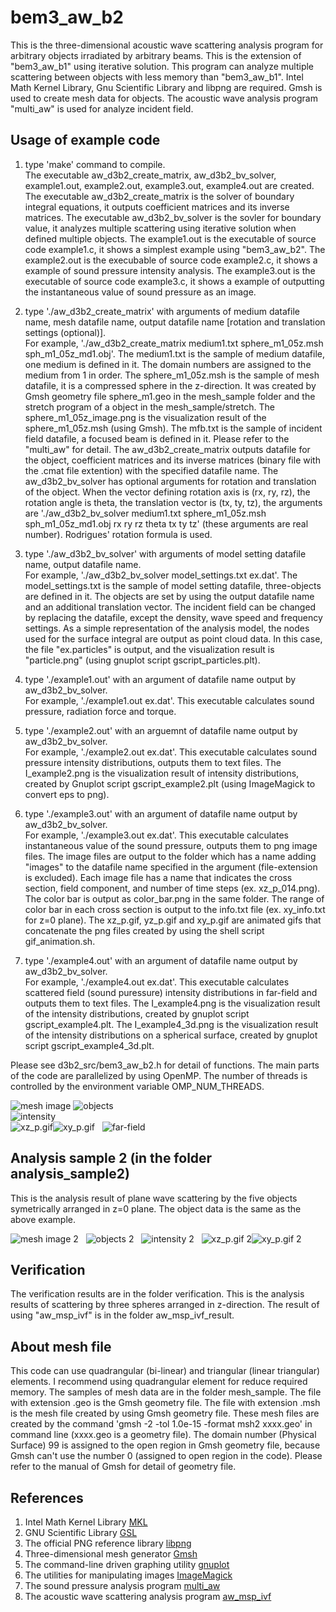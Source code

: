# bem3_aw_b2
This is the three-dimensional acoustic wave scattering analysis program for arbitrary objects irradiated by arbitrary beams. 
This is the extension of "bem3_aw_b1" using iterative solution. 
This program can analyze multiple scattering between objects with less memory than "bem3_aw_b1".
Intel Math Kernel Library, Gnu Scientific Library and libpng are required. 
Gmsh is used to create mesh data for objects.
The acoustic wave analysis program "multi_aw" is used for analyze incident field. 


## Usage of example code  
1. type 'make' command to compile.  
   The executable aw_d3b2_create_matrix, aw_d3b2_bv_solver, example1.out, example2.out, example3.out, example4.out are created. 
   The executable aw_d3b2_create_matrix is the solver of boundary integral equations, it outputs coefficient matrices and its inverse matrices. 
   The executable aw_d3b2_bv_solver is the sovler for boundary value, it analyzes multiple scattering using iterative solution when defined multiple objects. 
   The example1.out is the executable of source code example1.c, it shows a simplest example using "bem3_aw_b2". 
   The example2.out is the execubable of source code example2.c, it shows a example of sound pressure intensity analysis. 
   The example3.out is the executable of source code example3.c, it shows a example of outputting the instantaneous value of sound pressure as an image.  
   
2. type './aw_d3b2_create_matrix' with arguments of medium datafile name, mesh datafile name, output datafile name [rotation and translation settings (optional)].  
   For example, './aw_d3b2_create_matrix medium1.txt sphere_m1_05z.msh sph_m1_05z_md1.obj'.
   The medium1.txt is the sample of medium datafile, one medium is defined in it. The domain numbers are assigned to the medium from 1 in order. 
   The sphere_m1_05z.msh is the sample of mesh datafile, it is a compressed sphere in the z-direction.
   It was created by Gmsh geometry file sphere_m1.geo in the mesh_sample folder and the stretch program of a object in the mesh_sample/stretch. 
   The sphere_m1_05z_image.png is the visualization result of the sphere_m1_05z.msh (using Gmsh). 
   The mfb.txt is the sample of incident field datafile, a focused beam is defined in it. Please refer to the "multi_aw" for detail. 
   The aw_d3b2_create_matrix outputs datafile for the object, coefficient matrices and its inverse matrices (binary file with the .cmat file extention) with the specified datafile name.
   The aw_d3b2_bv_solver has optional arguments for rotation and translation of the object. 
   When the vector defining rotation axis is (rx, ry, rz), the rotation angle is theta, the translation vector is (tx, ty, tz), 
   the arguments are './aw_d3b2_bv_solver medium1.txt sphere_m1_05z.msh sph_m1_05z_md1.obj rx ry rz theta tx ty tz' (these arguments are real number). 
   Rodrigues' rotation formula is used.  
   
3. type './aw_d3b2_bv_solver' with arguments of model setting datafile name, output datafile name.  
   For example, './aw_d3b2_bv_solver model_settings.txt ex.dat'. 
   The model_settings.txt is the sample of model setting datafile, three-objects are defined in it. 
   The objects are set by using the output datafile name and an additional translation vector. 
   The incident field can be changed by replacing the datafile, except the density, wave speed and frequency settings.
   As a simple representation of the analysis model, the nodes used for the surface integral are output as point cloud data. 
   In this case, the file "ex.particles" is output, and the visualization result is "particle.png" (using gnuplot script gscript_particles.plt).  
   
4. type './example1.out' with an argument of datafile name output by aw_d3b2_bv_solver.  
   For example, './example1.out ex.dat'. 
   This executable calculates sound pressure, radiation force and torque.

5. type './example2.out' with an arguemnt of datafile name output by aw_d3b2_bv_solver.  
   For example, './example2.out ex.dat'. 
   This executable calculates sound pressure intensity distributions, outputs them to text files. 
   The I_example2.png is the visualization result of intensity distributions, created by Gnuplot script gscript_example2.plt 
   (using ImageMagick to convert eps to png).
   
6. type './example3.out' with an argument of datafile name output by aw_d3b2_bv_solver.  
   For example, './example3.out ex.dat'. 
   This executable calculates instantaneous value of the sound pressure, outputs them to png image files. 
   The image files are output to the folder which has a name adding "images" to the datafile name specified in the argument (file-extension is excluded). 
   Each image file has a name that indicates the cross section, field component, and number of time steps (ex. xz_p_014.png). 
   The color bar is output as color_bar.png in the same folder. 
   The range of color bar in each cross section is output to the info.txt file (ex. xy_info.txt for z=0 plane). 
   The xz_p.gif, yz_p.gif and xy_p.gif are animated gifs that concatenate the png files created by using the shell script gif_animation.sh.  
   
7. type './example4.out' with an argument of datafile name output by aw_d3b2_bv_solver.  
   For example, './example4.out ex.dat'. 
   This executable calculates scattered field (sound puressure) intensity distributions in far-field and outputs them to text files. 
   The I_example4.png is the visualization result of the intensity distributions, created by gnuplot script gscript_example4.plt. 
   The I_example4_3d.png is the visualization result of the intensity distributions on a spherical surface, created by gnuplot script gscript_example4_3d.plt.

Please see d3b2_src/bem3_aw_b2.h for detail of functions. 
The main parts of the code are parallelized by using OpenMP. 
The number of threads is controlled by the environment variable OMP_NUM_THREADS.

![mesh image](sphere_m1_05z_image.png "mesh image of the object (sphere_m1_05z_image.png)") 
![objects](particles.png "nodes for surface integral (particles.png)")  
![intensity](I_example2.png "intensity distributions (I_example2.png)")  
![xz_p.gif](xz_p.gif "instantaneous value of the p on y=0 plane (xz_p.gif)")![xy_p.gif](xy_p.gif "instantaneous value of the p on z=0 plane (xy_p.gif)")  
![far-field](I_example4_3d.png "far-field intensity distribution (I_example4_3d.png)")  

## Analysis sample 2 (in the folder analysis_sample2)  

This is the analysis result of plane wave scattering by the five objects symetrically arranged in z=0 plane. 
The object data is the same as the above example. 

![mesh image 2](analysis_sample2/sphere_m1_05z_image.png "mesh image of the object (analysis_sample2/sphere_m1_05z_image.png)")  
![objects 2](analysis_sample2/particles.png "nodes for surface integral (analysis_sample2/particles.png)")  
![intensity 2](analysis_sample2/I_example2.png "intensity distributions (analysis_sample2/I_example2.png)")  
![xz_p.gif 2](analysis_sample2/xz_p.gif "instantaneous value of the p on y=0 plane (analysis_sample2/xz_p.gif)")![xy_p.gif 2](analysis_sample2/xy_p.gif "instantaneous value of the p on z=0 plane (analysis_sample2/xy_p.gif)")  


## Verification  

The verification results are in the folder verification. 
This is the analysis results of scattering by three spheres arranged in z-direction.
The result of using "aw_msp_ivf" is in the folder aw_msp_ivf_result.


## About mesh file  

This code can use quadrangular (bi-linear) and triangular (linear triangular) elements. 
I recommend using quadrangular element for reduce required memory. 
The samples of mesh data are in the folder mesh_sample. 
The file with extension .geo is the Gmsh geometry file. 
The file with extension .msh is the mesh file created by using Gmsh geometry file. 
These mesh files are created by the command 'gmsh -2 -tol 1.0e-15 -format msh2 xxxx.geo' in command line (xxxx.geo is a geometry file). 
The domain number (Physical Surface) 99 is assigned to the open region in Gmsh geometry file, 
because Gmsh can't use the number 0 (assigned to open region in the code). 
Please refer to the manual of Gmsh for detail of geometry file.


## References  

1. Intel Math Kernel Library [MKL](https://software.intel.com/mkl)  
2. GNU Scientific Library [GSL](https://www.gnu.org/software/gsl/)  
3. The official PNG reference library [libpng](http://www.libpng.org/pub/png/libpng.html)  
4. Three-dimensional mesh generator [Gmsh](https://gmsh.info/)
5. The command-line driven graphing utility [gnuplot](http://www.gnuplot.info/)  
6. The utilities for manipulating images [ImageMagick](https://imagemagick.org/)  
7. The sound pressure analysis program [multi_aw](https://github.com/akohta/multi_aw)  
8. The acoustic wave scattering analysis program [aw_msp_ivf](https://github.com/akohta/aw_msp_ivf/)  
